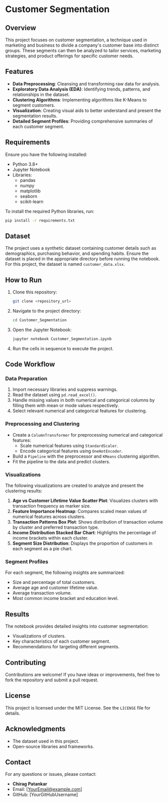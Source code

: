 # Customer Segmentation

## Overview
This project focuses on customer segmentation, a technique used in marketing and business to divide a company's customer base into distinct groups. These segments can then be analyzed to tailor services, marketing strategies, and product offerings for specific customer needs.

## Features
- **Data Preprocessing**: Cleansing and transforming raw data for analysis.
- **Exploratory Data Analysis (EDA)**: Identifying trends, patterns, and relationships in the dataset.
- **Clustering Algorithms**: Implementing algorithms like K-Means to segment customers.
- **Visualization**: Creating visual aids to better understand and present the segmentation results.
- **Detailed Segment Profiles**: Providing comprehensive summaries of each customer segment.

## Requirements
Ensure you have the following installed:

- Python 3.8+
- Jupyter Notebook
- Libraries:
  - pandas
  - numpy
  - matplotlib
  - seaborn
  - scikit-learn

To install the required Python libraries, run:
```bash
pip install -r requirements.txt
```

## Dataset
The project uses a synthetic dataset containing customer details such as demographics, purchasing behavior, and spending habits. Ensure the dataset is placed in the appropriate directory before running the notebook. For this project, the dataset is named `customer_data.xlsx`.

## How to Run
1. Clone this repository:
   ```bash
   git clone <repository_url>
   ```
2. Navigate to the project directory:
   ```bash
   cd Customer_Segmentation
   ```
3. Open the Jupyter Notebook:
   ```bash
   jupyter notebook Customer_Segmentation.ipynb
   ```
4. Run the cells in sequence to execute the project.

## Code Workflow
### Data Preparation
1. Import necessary libraries and suppress warnings.
2. Read the dataset using `pd.read_excel()`.
3. Handle missing values in both numerical and categorical columns by filling them with mean or mode values respectively.
4. Select relevant numerical and categorical features for clustering.

### Preprocessing and Clustering
- Create a `ColumnTransformer` for preprocessing numerical and categorical features:
  - Scale numerical features using `StandardScaler`.
  - Encode categorical features using `OneHotEncoder`.
- Build a `Pipeline` with the preprocessor and `KMeans` clustering algorithm.
- Fit the pipeline to the data and predict clusters.

### Visualizations
The following visualizations are created to analyze and present the clustering results:
1. **Age vs Customer Lifetime Value Scatter Plot**: Visualizes clusters with transaction frequency as marker size.
2. **Feature Importance Heatmap**: Compares scaled mean values of numerical features across clusters.
3. **Transaction Patterns Box Plot**: Shows distribution of transaction volume by cluster and preferred transaction type.
4. **Income Distribution Stacked Bar Chart**: Highlights the percentage of income brackets within each cluster.
5. **Segment Size Distribution**: Displays the proportion of customers in each segment as a pie chart.

### Segment Profiles
For each segment, the following insights are summarized:
- Size and percentage of total customers.
- Average age and customer lifetime value.
- Average transaction volume.
- Most common income bracket and education level.

## Results
The notebook provides detailed insights into customer segmentation:
- Visualizations of clusters.
- Key characteristics of each customer segment.
- Recommendations for targeting different segments.

## Contributing
Contributions are welcome! If you have ideas or improvements, feel free to fork the repository and submit a pull request.

## License
This project is licensed under the MIT License. See the `LICENSE` file for details.

## Acknowledgments
- The dataset used in this project.
- Open-source libraries and frameworks.

## Contact
For any questions or issues, please contact:
- **Chirag Patankar**
- Email: [YourEmail@example.com]
- GitHub: [YourGitHubUsername]

